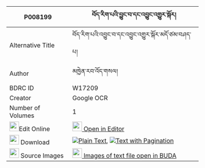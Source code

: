 |P008199|བོད་རིག་པའི་བྱུང་བ་དང་འབྱུང་འགྱུར་སྐོར། 
| --- | --- 
|Alternative Title |བོད་རིག་པའི་འབྱུང་བ་དང་འབྱུང་འགྱུར་སྐོར་མདོ་ཙམ་བཤད་པ།
|Author| མཁྱེན་རབ་འོད་གསལ།
|BDRC ID | W17209
|Creator | Google OCR
|Number of Volumes| 1
|<img width="25" src="https://img.icons8.com/color/25/000000/edit-property.png">Edit Online| [<img width="25" src="https://avatars.githubusercontent.com/u/45091458?s=200&v=4"> Open in Editor](http://editor.openpecha.org/P008199)
|<img width="25" src="https://img.icons8.com/fluent/48/000000/download-2.png"/>  Download | [![](https://img.icons8.com/color/20/000000/txt.png)Plain Text](https://github.com/Openpecha/P008199/releases/download/v1/bo_rigpa_i_jungwa_dang_junggyu_plain_P008199.zip), [![](https://img.icons8.com/color/20/000000/txt.png)Text with Pagination](https://github.com/Openpecha/P008199/releases/download/v1/bo_rigpa_i_jungwa_dang_junggyu_pages_P008199.zip)
|<img width="25" src="https://img.icons8.com/plasticine/100/000000/pictures-folder.png"/>  Source Images | [<img width="25" src="https://library.bdrc.io/icons/BUDA-small.svg"> Images of text file open in BUDA](https://library.bdrc.io/show/bdr:W17209)